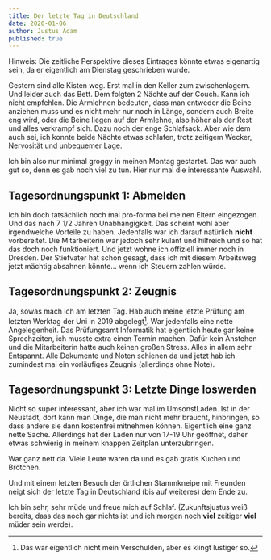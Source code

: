 ```yaml
---
title: Der letzte Tag in Deutschland
date: 2020-01-06
author: Justus Adam
published: true
---
```


Hinweis: Die zeitliche Perspektive dieses Eintrages könnte etwas eigenartig
sein, da er eigentlich am Dienstag geschrieben wurde.

Gestern sind alle Kisten weg. Erst mal in den Keller zum zwischenlagern. Und
leider auch das Bett. Dem folgten 2 Nächte auf der Couch. Kann ich nicht
empfehlen. Die Armlehnen bedeuten, dass man entweder die Beine anziehen muss und
es nicht mehr nur noch in Länge, sondern auch Breite eng wird, oder die Beine
liegen auf der Armlehne, also höher als der Rest und alles verkrampf sich. Dazu
noch der enge Schlafsack. Aber wie dem auch sei, ich konnte beide Nächte etwas
schlafen, trotz zeitigem Wecker, Nervosität und unbequemer Lage.

Ich bin also nur minimal groggy in meinen Montag gestartet. Das war auch gut so,
denn es gab noch viel zu tun. Hier nur mal die interessante Auswahl.

## Tagesordnungspunkt 1: Abmelden

Ich bin doch tatsächlich noch mal pro-forma bei meinen Eltern eingezogen. Und
das nach 7 1/2 Jahren Unabhängigkeit. Das scheint wohl aber irgendwelche
Vorteile zu haben. Jedenfalls war ich darauf natürlich **nicht** vorbereitet.
Die Mitarbeiterin war jedoch sehr kulant und hilfreich und so hat das doch noch
funktioniert. Und jetzt wohne ich offiziell immer noch in Dresden. Der
Stiefvater hat schon gesagt, dass ich mit diesem Arbeitsweg jetzt mächtig
absahnen könnte... wenn ich Steuern zahlen würde.

## Tagesordnungspunkt 2: Zeugnis

Ja, sowas mach ich am letzten Tag. Hab auch meine letzte Prüfung am letzten
Werktag der Uni in 2019 abgelegt[^1]. War jedenfalls eine nette Angelegenheit.
Das Prüfungsamt Informatik hat eigentlich heute gar keine Sprechzeiten, ich
musste extra einen Termin machen. Dafür kein Anstehen und die Mitarbeiterin
hatte auch keinen großen Stress. Alles in allem sehr Entspannt. Alle Dokumente
und Noten schienen da und jetzt hab ich zumindest mal ein vorläufiges Zeugnis
(allerdings ohne Note).

[^1]: Das war eigentlich nicht mein Verschulden, aber es klingt lustiger so.

## Tagesordnungspunkt 3: Letzte Dinge loswerden

Nicht so super interessant, aber ich war mal im UmsonstLaden. Ist in der
Neustadt, dort kann man Dinge, die man nicht mehr braucht, hinbringen, so dass
andere sie dann kostenfrei mitnehmen können. Eigentlich eine ganz nette Sache.
Allerdings hat der Laden nur von 17-19 Uhr geöffnet, daher etwas schwierig in
meinem knappen Zeitplan unterzubringen.

War ganz nett da. Viele Leute waren da und es gab gratis Kuchen und Brötchen.

Und mit einem letzten Besuch der örtlichen Stammkneipe mit Freunden neigt sich
der letzte Tag in Deutschland (bis auf weiteres) dem Ende zu.

Ich bin sehr, sehr müde und freue mich auf Schlaf. (Zukunftsjustus weiß bereits,
dass das noch gar nichts ist und ich morgen noch **viel** zeitiger **viel**
müder sein werde).
